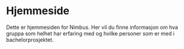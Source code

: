 # Hjemmeside

Dette er hjemmesiden for Nimbus. Her vil du finne informasjon om hva gruppa som helhet har erfaring med og hvilke personer som er med i bachelorprosjektet.
